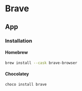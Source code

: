 # Brave

<!--
brave://settings/?search=Use+hardware+acceleration+when+available
System -> Use hardware acceleration when available
-->

<!--
brave://discards
brave://flags
-->

## App

### Installation

#### Homebrew

```sh
brew install --cask brave-browser
```

#### Chocolatey

```sh
choco install brave
```
